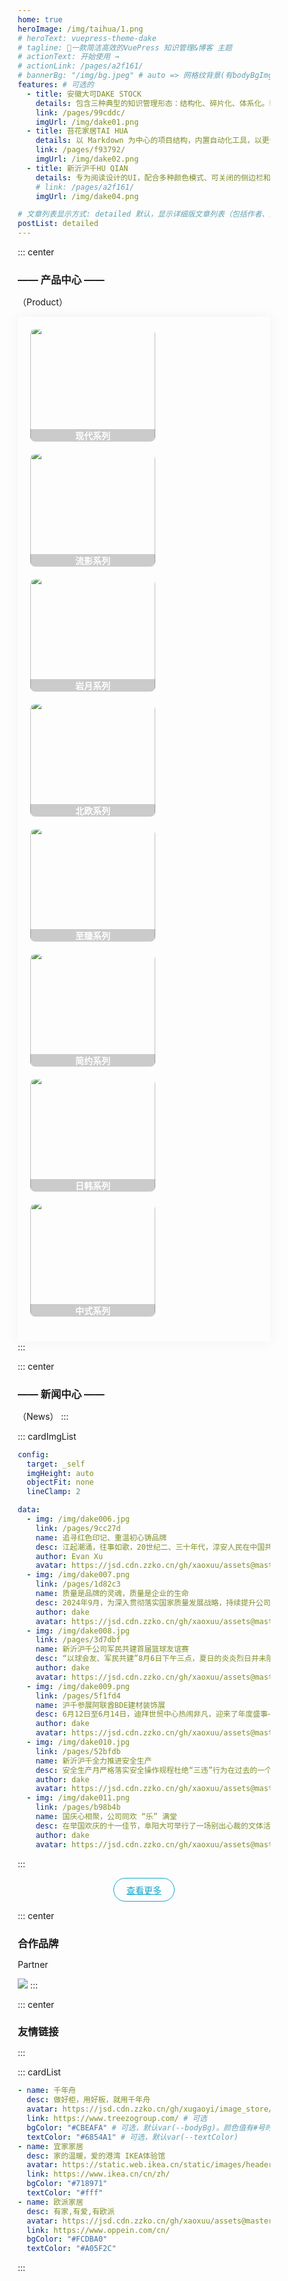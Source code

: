 ```yaml
---
home: true
heroImage: /img/taihua/1.png
# heroText: vuepress-theme-dake
# tagline: 🚀一款简洁高效的VuePress 知识管理&博客 主题
# actionText: 开始使用 →
# actionLink: /pages/a2f161/
# bannerBg: "/img/bg.jpeg" # auto => 网格纹背景(有bodyBgImg时无背景)，默认 | none => 无 | '大图地址' | background: 自定义背景样式       提示：如发现文本颜色不适应你的背景时可以到palette.styl修改$bannerTextColor变量
features: # 可选的
  - title: 安徽大可DAKE STOCK
    details: 包含三种典型的知识管理形态：结构化、碎片化、体系化。轻松打造属于你自己的知识管理平台
    link: /pages/99cddc/
    imgUrl: /img/dake01.png
  - title: 苔花家居TAI HUA
    details: 以 Markdown 为中心的项目结构，内置自动化工具，以更少的配置完成更多的事。配合多维索引快速定位每个知识点
    link: /pages/f93792/
    imgUrl: /img/dake02.png
  - title: 新沂沪千HU QIAN
    details: 专为阅读设计的UI，配合多种颜色模式、可关闭的侧边栏和导航栏，带给你一种沉浸式阅读体验
    # link: /pages/a2f161/
    imgUrl: /img/dake04.png

# 文章列表显示方式: detailed 默认，显示详细版文章列表（包括作者、分类、标签、摘要、分页等）| simple => 显示简约版文章列表（仅标题和日期）| none 不显示文章列表
postList: detailed
---
```


::: center

### —— 产品中心 ——

<p>（Product）</p>
<div class="layout">
   <div class="box">
   <a href="/pages/1b12ed/" target="_self">
   <img class="pic" src="/brand/brand001.jpg" style="width:200px;height:200px;" mode="aspectFill" /> 
   <span class="mask">现代系列</span>
   </a>
   </div>
  
   <div class="box"><a href="/pages/1b128k/" target="_self"><img class="pic" src="/brand/brand002.jpg" style="width:200px;height:200px;" />
   <span class="mask">流影系列</span>
    </a></div>
   <div class="box"><a href="/pages/1b12lp/" target="_self"><img class="pic" src="/brand/brand003.jpg" style="width:200px;height:200px;" /> 
   <span class="mask">岩月系列</span>
   </a></div>
   <div class="box"><a href="/pages/785pop/" target="_self"><img class="pic" src="/brand/brand004.jpg" style="width:200px;height:200px;" /> 
   <span class="mask">北欧系列</span>
   </a></div>
   <div class="box"><a href="/pages/1b87em/" target="_self"><img class="pic" src="/brand/brand005.jpg" style="width:200px;height:200px;" /> 
   <span class="mask">至臻系列</span>
   </a></div>
   <div class="box"><a href="/pages/520kkm/" target="_self"><img class="pic" src="/brand/brand006.jpg" style="width:200px;height:200px;" /> 
   <span class="mask">简约系列</span>
   </a></div>
   <div class="box"><a href="/pages/889qwe/" target="_self"><img class="pic" src="/brand/brand007.jpg" style="width:200px;height:200px;" /> 
   <span class="mask">日韩系列</span>
   </a></div>
   <div class="box"><a href="/pages/74kj5g/" target="_self"><img class="pic" src="/brand/brand008.jpg" style="width:200px;height:200px;" /> 
   <span class="mask">中式系列</span>
   </a></div>
   
</div>
:::

::: center

<style>
*{
  padding:0;
  margin:0;
  box-sizing:border-box;
}
.layout{
  width:100%;
  margin:0 auto;
  box-shadow:0 0 20px rgba(0,0,0,0.05);
  padding:20px;
  display:flex;
  flex-wrap:wrap;
  justify-content:space-between;
  overflow:hidden;

}
.layout .box{
  height:180px;
  border-radius:8px;
  display:flex;
  align-items:center;
  justify-content:center;
  margin-bottom:20px;
   overflow:hidden;
   position: relative;
   .pic{
    width:100%;
		height:100%;
   }
   .mask{
			width:100%;
			height:200rpx;
			position: absolute;
			color: white;
			bottom: 0;
			left: 0;
			background: rgba(0, 0, 0, 0.2);
			display: flex;
			align-items: center;
			justify-content: center;
			backdrop-filter: blur(20rpx);
			font-weight:600;
			font-size: 30rpx;
		}
  
}
.pic{
   transition:transform 1s;
}
.pic:hover{
  transform: scale(1.05,1.05);
}


</style>

### —— 新闻中心 ——

（News）
:::

::: cardImgList

```yaml
config:
  target: _self
  imgHeight: auto
  objectFit: none
  lineClamp: 2

data:
  - img: /img/dake006.jpg
    link: /pages/9cc27d
    name: 追寻红色印记、重温初心铸品牌
    desc: 江起潮涌，往事如歌，20世纪二、三十年代，淳安人民在中国共产党的领导下，高举红旗，反抗压迫，开展轰轰...
    author: Evan Xu
    avatar: https://jsd.cdn.zzko.cn/gh/xaoxuu/assets@master/avatar/avatar.png
  - img: /img/dake007.png
    link: /pages/1d82c3
    name: 质量是品牌的灵魂，质量是企业的生命
    desc: 2024年9月，为深入贯彻落实国家质量发展战略，持续提升公司产品与服务质量，增强公司核心竞争力，公司...
    author: dake
    avatar: https://jsd.cdn.zzko.cn/gh/xaoxuu/assets@master/avatar/avatar.png
  - img: /img/dake008.jpg
    link: /pages/3d7dbf
    name: 新沂沪千公司军民共建首届篮球友谊赛
    desc: “以球会友、军民共建”8月6日下午三点，夏日的炎炎烈日并未阻挡篮球场上的热情。新沂市消防大队与新沂沪...
    author: dake
    avatar: https://jsd.cdn.zzko.cn/gh/xaoxuu/assets@master/avatar/avatar.png
  - img: /img/dake009.png
    link: /pages/5f1fd4
    name: 沪千参展阿联酋BDE建材装饰展
    desc: 6月12日至6月14日，迪拜世贸中心热闹非凡，迎来了年度盛事——第十六届阿联酋BDE建材装饰展！作为...
    author: dake
    avatar: https://jsd.cdn.zzko.cn/gh/xaoxuu/assets@master/avatar/avatar.png
  - img: /img/dake010.jpg
    link: /pages/52bfdb
    name: 新沂沪千全力推进安全生产
    desc: 安全生产月严格落实安全操作规程杜绝“三违”行为在过去的一个月里，新沂沪千公司积极响应国家安全生产月的...
    author: dake
    avatar: https://jsd.cdn.zzko.cn/gh/xaoxuu/assets@master/avatar/avatar.png
  - img: /img/dake011.png
    link: /pages/b98b4b
    name: 国庆心相聚，公司同欢 “乐” 满堂
    desc: 在举国欢庆的十一佳节，阜阳大可举行了一场别出心裁的文体活动。此次活动致力于提高员工对企业的归属感和自...
    author: dake
    avatar: https://jsd.cdn.zzko.cn/gh/xaoxuu/assets@master/avatar/avatar.png
```

:::

<p align="center">
  <a class="become-sponsor" href="/pages/99cddc/">查看更多</a>
</p>

<style>
.become-sponsor {
  padding: 8px 20px;
  display: inline-block;
  color: #11a8cd;
  border-radius: 30px;
  box-sizing: border-box;
  border: 1px solid #11a8cd;
}
.become-sponsor:hover{
color: #bd34fe;
border: 1px solid #bd34fe;
}
</style>

::: center

### 合作品牌

Partner
<br/>

<img src="/img/brand001.png" />
:::

<br/>

::: center

### 友情链接

:::

::: cardList

```yaml
- name: 千年舟
  desc: 做好柜，用好板，就用千年舟
  avatar: https://jsd.cdn.zzko.cn/gh/xugaoyi/image_store/blog/20200122153807.jpg # 可选
  link: https://www.treezogroup.com/ # 可选
  bgColor: "#CBEAFA" # 可选，默认var(--bodyBg)。颜色值有#号时请添加单引号
  textColor: "#6854A1" # 可选，默认var(--textColor)
- name: 宜家家居
  desc: 家的温暖，爱的港湾 IKEA体验馆
  avatar: https://static.web.ikea.cn/static/images/headerImages/logo.svg
  link: https://www.ikea.cn/cn/zh/
  bgColor: "#718971"
  textColor: "#fff"
- name: 欧派家居
  desc: 有家,有爱,有欧派
  avatar: https://jsd.cdn.zzko.cn/gh/xaoxuu/assets@master/avatar/avatar.png
  link: https://www.oppein.com/cn/
  bgColor: "#FCDBA0"
  textColor: "#A05F2C"
```

:::

<div style="color:red; position: absolute;margin-left:1060px;top:0;width:300px;height:600px;">
<ClientOnly>
  <WebInfo/>
</ClientOnly>
</div>

<!--
徽标
<p align="center">
  <a href="https://www.npmjs.com/package/vuepress-theme-vdoing" target="_blank"><img src="https://img.shields.io/npm/v/vuepress-theme-vdoing" alt="npm" class="no-zoom"></a>
  <a href="https://www.npmjs.com/package/vuepress-theme-vdoing" target="_blank"><img src="https://img.shields.io/npm/dt/vuepress-theme-vdoing" alt="npm" class="no-zoom"></a>
  <a href="https://github.com/xugaoyi/vuepress-theme-vdoing" target="_blank"><img src='https://img.shields.io/github/stars/xugaoyi/vuepress-theme-vdoing' alt='GitHub stars' class="no-zoom"></a>
  <a href="https://github.com/xugaoyi/vuepress-theme-vdoing" target="_blank"><img src='https://img.shields.io/github/forks/xugaoyi/vuepress-theme-vdoing' alt='GitHub forks' class="no-zoom"></a>
</p>

<br/>
<p align="center" style="color: #999;">
  赞助商 (进入注册为主题作者充电)
</p>
<p align="center">
  <a href="http://apifox.cn/a103xugaoyi" target="_blank"><img src="https://jsd.cdn.zzko.cn/gh/xugaoyi/blog-gitalk-comment@master/img/441669861566_.2bedplbm21hc.jpg" alt="npm" class="no-zoom" style="width: 300px;border-radius: 2px;"></a>
</p>

## 🎖 特别用户

::: cardList 3

```yaml
# - name: OpenHarmony
#   desc: 开放原子开源基金会
#   link: https://docs.openharmony.cn/pages/000000/
#   bgColor: '#f1f1f1'
#   textColor: '#2A3344'
- name: MyBatis-Plus官网
  desc: 🚀为简化开发而生
  link: https://baomidou.com/
  bgColor: "#f1f1f1"
  textColor: "#2A3344"
# - name: Deepin 社区
#   desc: Deepin 应用开发技术分享、DTK开发经验等
#   link: https://docs.deepin.org
#   bgColor: '#f1f1f1'
#   textColor: '#2A3344'
# - name: VForm官网
#   desc: 低代码表单优选方案，拖拽式设计，一键生成源码
#   link: http://www.vform666.com
#   bgColor: '#f1f1f1'
#   textColor: '#2A3344'
```

:::

<br/>

## 🎉 上新推荐

- `v1.12.x`
  - 新增配置项`pageStyle`，用于切换页面的风格样式，可选`卡片`、 `线条`风格。[详情](/pages/a20ce8/#pagestyle)
  - 新增配置项`bodyBgImgInterval`，用于在设置了多张背景大图时修改大图切换的时间间隔。[详情](/pages/a20ce8/#bodybgimginterval)
  - 新增配置项`defaultMode`，用于修改默认外观模式(v1.12.3)。[详情](/pages/a20ce8/#defaultmode)
- `v1.11.x`：新增配置项`extendFrontmatter`，用于扩展自动生成 front matter。[详情](/pages/a20ce8/#extendfrontmatter)
- `v1.10.x`：新增右侧目录栏对 h2~h6 标题的适配，并优化了 UI，[详情](/pages/8dfab5/)。
- `v1.9.x`：新增配置文件对 TypeScript 的支持，参考[config.ts](https://github.com/xugaoyi/vuepress-theme-vdoing/blob/master/docs/.vuepress/config.ts)。新增[标题标记](/pages/3216b0/#titletag)。
- `v1.8.x`：新增 Markdown 中使用的组件：[代码块选项卡](/pages/197691/#代码块选项卡) 。
- `v1.7.x`：新增 [自定义 html 模块](/pages/a20ce8/#自定义html模块) 配置，可用于插入广告模块。
- `v1.6.x`：支持[`四级目录`](/pages/33d574/#级别说明)，提高[站点结构](/pages/33d574/#级别说明)可塑性。
- `v1.5.x`：新增[`笔记`容器](/pages/d0d7eb/)，轻松插入笔记框。
- `v1.4.x`：新增了文章内容区块的 [背景底纹配置](/pages/a20ce8/#文章内容块的背景底纹)，让你的文章看起来像笔记本的风格~
- `v1.2.x`：这个版本对整体的 UI 细节做了很多优化，比如标签栏和分类栏等
- `v1.1.x`：从这个版本开始主题新增`超好用`、`高颜值`的 Markdown 容器，快去 [体验](/pages/d0d7eb/) 吧~

更多上新请查阅：[**更新日志**](https://github.com/xugaoyi/vuepress-theme-vdoing/releases)

<br/>
-->
<!-- ## ⚡️未来...

::: tip
期待 [VuePress v2.0](https://github.com/vuepress/vuepress-next) 以及 [VitePress](https://github.com/vuejs/vitepress) 的正式发布...

届时，VuePress 1.x 编译慢的缺点将得到极大的改善。我将会视情况把主题升级至 VuePress v2.0 或 VitePress。还希望大家多多 [:sparkling_heart:支持](/pages/1b12ed/) 哟，持续关注吧~
::: -->

<br/>

<!-- ## 💎 公众号
`有趣研究社`是本人对各种有趣的、好玩的、沙雕的创意和想法以在线小网站或者文章的形式表达出来，比如：
- [小霸王游戏机](https://game.xugaoyi.com)
- [爱国头像生成器](https://avatar.xugaoyi.com/)
- [到账语音生成器](https://zfb.xugaoyi.com/)

还有更多好玩的等你去探索吧~

::: center
<img src="https://jsd.cdn.zzko.cn/gh/xugaoyi/image_store@master/blog/qrcode.zdqv9mlfc0g.jpg"  style="width:190px;" />
:::

<br/>

## ⚡ 反馈与交流

在使用过程中有任何问题和想法，请给我提 [Issue](https://github.com/xugaoyi/vuepress-theme-vdoing/issues)。
你也可以在 Issue 查看别人提的问题和给出解决方案。

或者加入我们的交流群：

<table>
  <tbody>
    <tr>
      <td align="center" valign="middle">
        <img src="https://jsd.cdn.zzko.cn/gh/xugaoyi/blog-gitalk-comment@master/img/0.4pp7r95mdai0.jpeg" class="no-zoom" style="width:120px;margin: 10px;">
        <p>vdoing微信群(添加我微信备注"进群")</p>
      </td>
      <td align="center" valign="middle">
        <img :src="$withBase('/img/qrcode/qqq.webp')" alt="群号: 694387113" class="no-zoom" style="width:120px;margin: 10px;">
        <p>vdoing QQ群: 694387113</p>
      </td>
    </tr>
  </tbody>
</table>
-->
<!-- AD -->
<div class="wwads-cn wwads-horizontal page-wwads" data-id="136"></div>
<style>
  .page-wwads{
    width:100%!important;
    min-height: 0;
    margin: 0;
  }
  .page-wwads .wwads-img img{
    width:80px!important;
  }
  .page-wwads .wwads-poweredby{
    width: 40px;
    position: absolute;
    right: 25px;
    bottom: 3px;
  }
  .wwads-content .wwads-text, .page-wwads .wwads-text{
    height: 100%;
    padding-top: 5px;
    display: block;
  }
</style>
